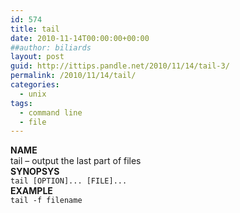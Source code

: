 ```yaml
---
id: 574
title: tail
date: 2010-11-14T00:00:00+00:00
##author: biliards
layout: post
guid: http://ittips.pandle.net/2010/11/14/tail-3/
permalink: /2010/11/14/tail/
categories:
  - unix
tags:
  - command line
  - file
---
```

**NAME**  
tail &#8211; output the last part of files  
**SYNOPSYS**  
`tail [OPTION]... [FILE]...`  
**EXAMPLE**  
`tail -f filename`

